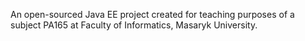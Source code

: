 An open-sourced Java EE project created for teaching purposes of a subject PA165 at Faculty of Informatics, Masaryk University.
